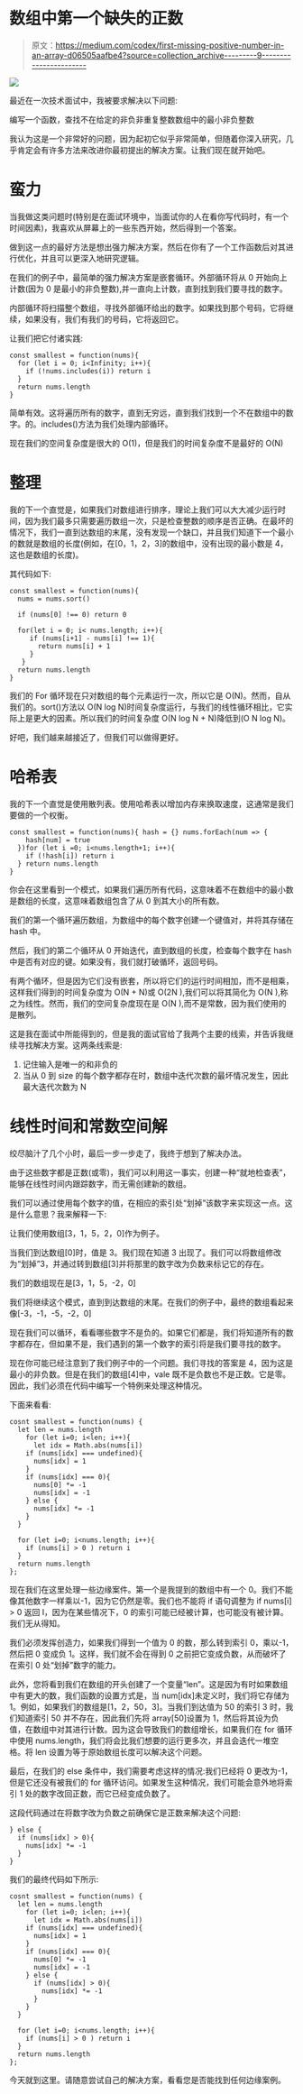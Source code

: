 # 数组中第一个缺失的正数

> 原文：<https://medium.com/codex/first-missing-positive-number-in-an-array-d06505aafbe4?source=collection_archive---------9----------------------->

![](img/3c8eec7bfb23c79546ffa2c843ae5c84.png)

最近在一次技术面试中，我被要求解决以下问题:

编写一个函数，查找不在给定的非负非重复整数数组中的最小非负整数

我认为这是一个非常好的问题，因为起初它似乎非常简单，但随着你深入研究，几乎肯定会有许多方法来改进你最初提出的解决方案。让我们现在就开始吧。

# 蛮力

当我做这类问题时(特别是在面试环境中，当面试你的人在看你写代码时，有一个时间因素)，我喜欢从屏幕上的一些东西开始，然后得到一个答案。

做到这一点的最好方法是想出强力解决方案，然后在你有了一个工作函数后对其进行优化，并且可以更深入地研究逻辑。

在我们的例子中，最简单的强力解决方案是嵌套循环。外部循环将从 0 开始向上计数(因为 0 是最小的非负整数),并一直向上计数，直到找到我们要寻找的数字。

内部循环将扫描整个数组，寻找外部循环给出的数字。如果找到那个号码，它将继续，如果没有，我们有我们的号码，它将返回它。

让我们把它付诸实践:

```
const smallest = function(nums){
  for (let i = 0; i<Infinity; i++){
    if (!nums.includes(i)) return i
  }
  return nums.length
}
```

简单有效。这将遍历所有的数字，直到无穷远，直到我们找到一个不在数组中的数字。的。includes()方法为我们处理内部循环。

现在我们的空间复杂度是很大的 O(1)，但是我们的时间复杂度不是最好的 O(N)

# 整理

我的下一个直觉是，如果我们对数组进行排序，理论上我们可以大大减少运行时间，因为我们最多只需要遍历数组一次，只是检查整数的顺序是否正确。在最坏的情况下，我们一直到达数组的末尾，没有发现一个缺口，并且我们知道下一个最小的数就是数组的长度(例如，在[0，1，2，3]的数组中，没有出现的最小数是 4，这也是数组的长度)。

其代码如下:

```
const smallest = function(nums){
  nums = nums.sort()

  if (nums[0] !== 0) return 0

  for(let i = 0; i< nums.length; i++){
     if (nums[i+1] - nums[i] !== 1){
       return nums[i] + 1
     }
   }
  return nums.length
}
```

我们的 For 循环现在只对数组的每个元素运行一次，所以它是 O(N)。然而，自从我们的。sort()方法以 O(N log N)时间复杂度运行，与我们的线性循环相比，它实际上是更大的因素。所以我们的时间复杂度 O(N log N + N)降低到(O N log N)。

好吧，我们越来越接近了，但我们可以做得更好。

# 哈希表

我的下一个直觉是使用散列表。使用哈希表以增加内存来换取速度，这通常是我们要做的一个权衡。

```
const smallest = function(nums){ hash = {} nums.forEach(num => {
    hash[num] = true
  })for (let i =0; i<nums.length+1; i++){
    if (!hash[i]) return i 
  } return nums.length
}
```

你会在这里看到一个模式，如果我们遍历所有代码，这意味着不在数组中的最小数是数组的长度，这意味着数组包含了从 0 到其大小的所有数。

我们的第一个循环遍历数组，为数组中的每个数字创建一个键值对，并将其存储在 hash 中。

然后，我们的第二个循环从 0 开始迭代，直到数组的长度，检查每个数字在 hash 中是否有对应的键。如果没有，我们就打破循环，返回号码。

有两个循环，但是因为它们没有嵌套，所以将它们的运行时间相加，而不是相乘，这样我们得到的时间复杂度为 O(N + N)或 O(2N ),我们可以将其简化为 O(N ),称之为线性。然而，我们的空间复杂度现在是 O(N ),而不是常数，因为我们使用的是散列。

这是我在面试中所能得到的，但是我的面试官给了我两个主要的线索，并告诉我继续寻找解决方案。这两条线索是:

1.  记住输入是唯一的和非负的
2.  当从 0 到 size 的每个数字都存在时，数组中迭代次数的最坏情况发生，因此最大迭代次数为 N

# 线性时间和常数空间解

绞尽脑汁了几个小时，最后一步一步走了，我终于想到了解决办法。

由于这些数字都是正数(或零)，我们可以利用这一事实，创建一种“就地检查表”，能够在线性时间内跟踪数字，而无需创建新的数组。

我们可以通过使用每个数字的值，在相应的索引处“划掉”该数字来实现这一点。这是什么意思？我来解释一下:

让我们使用数组[3，1，5，2，0]作为例子。

当我们到达数组[0]时，值是 3。我们现在知道 3 出现了。我们可以将数组修改为“划掉”3，并通过转到数组[3]并将那里的数字改为负数来标记它的存在。

我们的数组现在是[3，1，5，-2，0]

我们将继续这个模式，直到到达数组的末尾。在我们的例子中，最终的数组看起来像[-3，-1，-5，-2，0]

现在我们可以循环，看看哪些数字不是负的。如果它们都是，我们将知道所有的数字都存在，但如果不是，我们遇到的第一个数字的索引将是我们要寻找的数字。

现在你可能已经注意到了我们例子中的一个问题。我们寻找的答案是 4，因为这是最小的非负数。但是在我们的数组[4]中，vale 既不是负数也不是正数。它是零。因此，我们必须在代码中编写一个特例来处理这种情况。

下面来看看:

```
cosnt smallest = function(nums) {
  let len = nums.length
    for (let i=0; i<len; i++){
      let idx = Math.abs(nums[i])
    if (nums[idx] === undefined){
      nums[idx] = 1
    }
    if (nums[idx] === 0){
      nums[0] *= -1
      nums[idx] = -1
    } else {
      nums[idx] *= -1
    }
  }

  for (let i=0; i<nums.length; i++){
    if (nums[i] > 0 ) return i
  }
  return nums.length
};
```

现在我们在这里处理一些边缘案件。第一个是我提到的数组中有一个 0。我们不能像其他数字一样乘以-1，因为它仍然是零。我们也不能将 if 语句调整为 if nums[i] > 0 返回 I，因为在某些情况下，0 的索引可能已经被计算，也可能没有被计算。我们无从得知。

我们必须发挥创造力，如果我们得到一个值为 0 的数，那么转到索引 0，乘以-1，然后把 0 变成负 1。这样，我们就不会在得到 0 之前把它变成负数，从而破坏了在索引 0 处“划掉”数字的能力。

此外，您将看到我们在数组的开头创建了一个变量“len”。这是因为有时如果数组中有更大的数，我们函数的设置方式是，当 num[idx]未定义时，我们将它存储为 1。例如，如果我们的数组是[1，2，50，3]。当我们到达值为 50 的索引 3 时，我们知道索引 50 并不存在，因此我们先将 array[50]设置为 1，然后将其设为负值，在数组中对其进行计数。因为这会导致我们的数组增长，如果我们在 for 循环中使用 nums.length，我们将会比我们想要的运行更多次，并且会迭代一堆空格。将 len 设置为等于原始数组长度可以解决这个问题。

最后，在我们的 else 条件中，我们需要考虑这样的情况:我们已经将 0 更改为-1，但是它还没有被我们的 for 循环访问。如果发生这种情况，我们可能会意外地将索引 1 处的数字改回正数，而它已经变成负数了。

这段代码通过在将数字改为负数之前确保它是正数来解决这个问题:

```
} else {
  if (nums[idx] > 0){
    nums[idx] *= -1
  }
}
```

我们的最终代码如下所示:

```
cosnt smallest = function(nums) {
  let len = nums.length
    for (let i=0; i<len; i++){
      let idx = Math.abs(nums[i])
    if (nums[idx] === undefined){
      nums[idx] = 1
    }
    if (nums[idx] === 0){
      nums[0] *= -1
      nums[idx] = -1
    } else {
      if (nums[idx] > 0){
        nums[idx] *= -1
      }
    }
  }

  for (let i=0; i<nums.length; i++){
    if (nums[i] > 0 ) return i
  }
  return nums.length
};
```

今天就到这里。请随意尝试自己的解决方案，看看您是否能找到任何边缘案例。